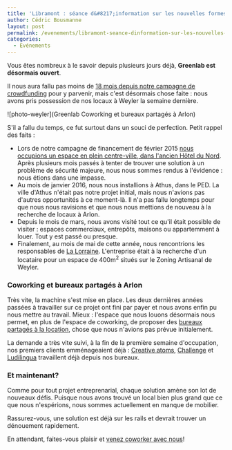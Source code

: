 ```yaml
---
title: 'Libramont : séance d&#8217;information sur les nouvelles formes d&#8217;organisation du travail'
author: Cédric Bousmanne
layout: post
permalink: /evenements/libramont-seance-dinformation-sur-les-nouvelles-formes-dorganisation-du-travail
categories:
  - Evénements
---
```

Vous êtes nombreux à le savoir depuis plusieurs jours déjà, __Greenlab est désormais ouvert__.

Il nous aura fallu pas moins de [18 mois depuis notre campagne de crowdfunding](/coworking/5726-fois-merci-crowdfunding-arlon) pour y parvenir, mais c'est désormais chose faite : nous avons pris possession de nos locaux à Weyler la semaine dernière.

![photo-weyler](Greenlab Coworking et bureaux partagés à Arlon)

S'il a fallu du temps, ce fut surtout dans un souci de perfection. Petit rappel des faits :

* Lors de notre campagne de financement de février 2015 [nous occupions un espace en plein centre-ville, dans l'ancien Hôtel du Nord](/coworking/greenlab-coworking-prendra-ses-quartiers-dans-lancien-hotel-du-nord-a-arlon). Après plusieurs mois passés à tenter de trouver une solution à un problème de sécurité majeure, nous nous sommes rendus à l'évidence : nous étions dans une impasse.
* Au mois de janvier 2016, nous nous installions à Athus, dans le PED. La ville d'Athus n'était pas notre projet initial, mais nous n'avions pas d'autres opportunités à ce moment-là. Il n'a pas fallu longtemps pour que nous nous ravisions et que nous nous mettions de nouveau à la recherche de locaux à Arlon.
* Depuis le mois de mars, nous avons visité tout ce qu'il était possible de visiter : espaces commerciaux, entrepôts, maisons ou appartemment à louer. Tout y est passé ou presque.
* Finalement, au mois de mai de cette année, nous rencontrions les responsables de [La Lorraine](http://www.lalorraine.org/). L'entreprise était à la recherche d'un locataire pour un espace de 400m<sup>2</sup> situés sur le Zoning Artisanal de Weyler.

### Coworking et bureaux partagés à Arlon

Très vite, la machine s'est mise en place. Les deux dernières années passées à travailler sur ce projet ont fini par payer et nous avons enfin pu nous mettre au travail. Mieux : l'espace que nous louons désormais nous permet, en plus de l'espace de coworking, de proposer des [bureaux partagés à la location](/services/bureaux-partages), chose que nous n'avions pas prévue initialement.

La demande a très vite suivi, à la fin de la première semaine d'occupation, nos premiers clients emménageaient déjà : [Creative atoms](http://www.creative-atoms.be/), [Challenge]() et [Ludilingua](http://www.ludilingua.be/) travaillent déjà depuis nos bureaux.

### Et maintenant?

Comme pour tout projet entreprenarial, chaque solution amène son lot de nouveaux défis. Puisque nous avons trouvé un local bien plus grand que ce que nous n'espérions, nous sommes actuellement en manque de mobilier.

Rassurez-vous, une solution est déjà sur les rails et devrait trouver un dénouement rapidement.

En attendant, faites-vous plaisir et [venez coworker avec nous](/tarifs/essai-gratuit/)!
